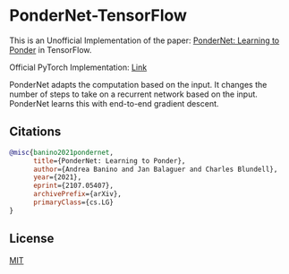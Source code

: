 # PonderNet-TensorFlow

This is an Unofficial Implementation of the paper: [PonderNet: Learning to Ponder](https://arxiv.org/abs/2107.05407) in TensorFlow.

Official PyTorch Implementation: [Link](https://nn.labml.ai/adaptive_computation/ponder_net/index.html)

PonderNet adapts the computation based on the input. It changes the number of steps to take on a recurrent network based on the input. PonderNet learns this with end-to-end gradient descent.

## Citations
```bibtex
@misc{banino2021pondernet,
      title={PonderNet: Learning to Ponder}, 
      author={Andrea Banino and Jan Balaguer and Charles Blundell},
      year={2021},
      eprint={2107.05407},
      archivePrefix={arXiv},
      primaryClass={cs.LG}
}
```

## License

[MIT](https://github.com/EMalagoli92/PonderNet-TensorFlow/blob/main/LICENSE)
